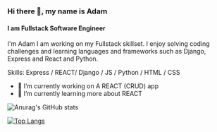 ### Hi there 👋, my name is Adam
#### I am Fullstack Software Engineer
I'm Adam I am working on my Fullstack skillset. I enjoy solving coding challenges and learning languages and frameworks such as Django, Express and React and Python.

Skills: Express / REACT/ Django / JS / Python / HTML / CSS

- 🔭 I’m currently working on A REACT (CRUD) app 
- 🌱 I’m currently learning more about REACT 

![Anurag's GitHub stats](https://github-readme-stats.vercel.app/api?username=adammetzinger&show_icons=true&theme=tokyonight)

[![Top Langs](https://github-readme-stats.vercel.app/api/top-langs/?username=adammetzinger)](https://github.com/anuraghazra/github-readme-stats)



